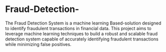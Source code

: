# Fraud-Detection-
The Fraud Detection System is a machine learning Based-solution   designed to identify fraudulent transactions in financial data. This project aims to leverage machine learning techniques to build a robust and scalable fraud detection system capable of accurately identifying fraudulent transactions while minimizing false positives.
